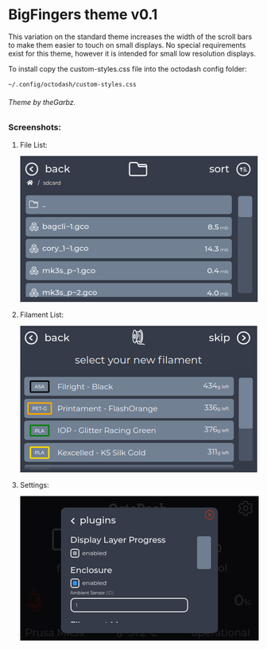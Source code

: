 # BigFingers theme v0.1

This variation on the standard theme increases the width of the scroll bars to make them easier to touch on small displays. 
No special requirements exist for this theme, however it is intended for small low resolution displays. 

To install copy the custom-styles.css file into the octodash config folder:
```
~/.config/octodash/custom-styles.css
```
###### Theme by theGarbz.

### Screenshots:

1. File List:

   ![File List](screenshots/screenshot_files.png)

2. Filament List:

   ![Filament List](screenshots/screenshot_filaments.png)

3. Settings:

   ![Settings](screenshots/screenshot_settings.png)
